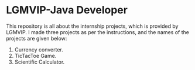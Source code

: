 # LGMVIP-Java Developer
This repository is all about the internship projects, which is provided by LGMVIP. 
I made three projects as per the instructions, and the names of the projects are given below:
1. Currency converter.
2. TicTacToe Game.
3. Scientific Calculator.
